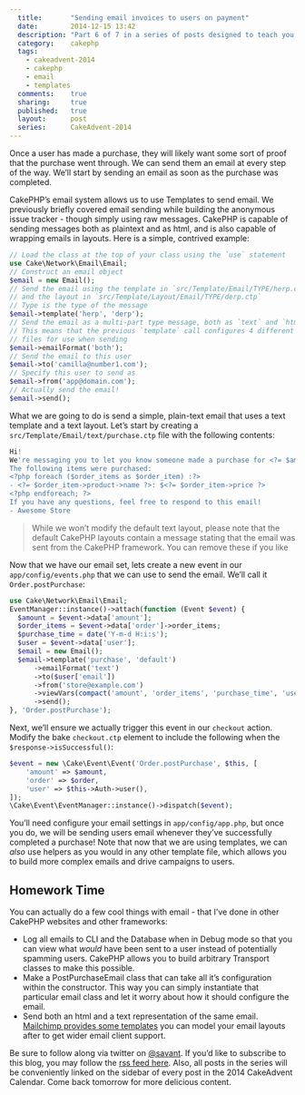 ```yaml
---
  title:       "Sending email invoices to users on payment"
  date:        2014-12-15 13:42
  description: "Part 6 of 7 in a series of posts designed to teach you how to use CakePHP 3 effectively"
  category:    cakephp
  tags:
    - cakeadvent-2014
    - cakephp
    - email
    - templates
  comments:    true
  sharing:     true
  published:   true
  layout:      post
  series:      CakeAdvent-2014
---
```


Once a user has made a purchase, they will likely want some sort of proof that the purchase went through. We can send them an email at every step of the way. We’ll start by sending an email as soon as the purchase was completed.

CakePHP’s email system allows us to use Templates to send email. We previously briefly covered email sending while building the anonymous issue tracker - though simply using raw messages. CakePHP is capable of sending messages both as plaintext and as html, and is also capable of wrapping emails in layouts. Here is a simple, contrived example:

```php
// Load the class at the top of your class using the `use` statement
use Cake\Network\Email\Email;
// Construct an email object
$email = new Email();
// Send the email using the template in `src/Template/Email/TYPE/herp.ctp`
// and the layout in `src/Template/Layout/Email/TYPE/derp.ctp`
// Type is the type of the message
$email->template('herp', 'derp');
// Send the email as a multi-part type message, both as `text` and `html`.
// This means that the previous `template` call configures 4 different
// files for use when sending
$email->emailFormat('both');
// Send the email to this user
$email->to('camilla@number1.com');
// Specify this user to send as
$email->from('app@domain.com');
// Actually send the email!
$email->send();
```

What we are going to do is send a simple, plain-text email that uses a text template and a text layout. Let’s start by creating a `src/Template/Email/text/purchase.ctp` file with the following contents:

```php
Hi!
We're messaging you to let you know someone made a purchase for <?= $amount ?> at <?= $purchase_time ?> under the email <?= $user['email'] ?>. If this seems incorrect, let us know!
The following items were purchased:
<?php foreach ($order_items as $order_item) :?>
- <?= $order_item->product->name ?>: $<?= $order_item->price ?>
<?php endforeach; ?>
If you have any questions, feel free to respond to this email!
- Awesome Store
```

> While we won’t modify the default text layout, please note that the default CakePHP layouts contain a message stating that the email was sent from the CakePHP framework. You can remove these if you like

Now that we have our email set, lets create a new event in our `app/config/events.php` that we can use to send the email. We’ll call it `Order.postPurchase`:

```php
use Cake\Network\Email\Email;
EventManager::instance()->attach(function (Event $event) {
  $amount = $event->data['amount'];
  $order_items = $event->data['order']->order_items;
  $purchase_time = date('Y-m-d H:i:s');
  $user = $event->data['user'];
  $email = new Email();
  $email->template('purchase', 'default')
      ->emailFormat('text')
      ->to($user['email'])
      ->from('store@example.com')
      ->viewVars(compact('amount', 'order_items', 'purchase_time', 'user'))
      ->send();
}, 'Order.postPurchase');
```

Next, we’ll ensure we actually trigger this event in our `checkout` action. Modify the bake `checkout.ctp` element to include the following when the `$response->isSuccessful()`:

```php
$event = new \Cake\Event\Event('Order.postPurchase', $this, [
    'amount' => $amount,
    'order' => $order,
    'user' => $this->Auth->user(),
]);
\Cake\Event\EventManager::instance()->dispatch($event);
```

You’ll need configure your email settings in `app/config/app.php`, but once you do, we will be sending users email whenever they’ve successfully completed a purchase! Note that now that we are using templates, we can *also* use helpers as you would in any other template file, which allows you to build more complex emails and drive campaigns to users.

## Homework Time

You can actually do a few cool things with email - that I’ve done in other CakePHP websites and other frameworks:

- Log all emails to CLI and the Database when in Debug mode so that you can view what *would* have been sent to a user instead of potentially spamming users. CakePHP allows you to build arbitrary Transport classes to make this possible.
- Make a PostPurchaseEmail class that can take all it’s configuration within the constructor. This way you can simply instantiate that particular email class and let it worry about how it should configure the email.
- Send both an html and a text representation of the same email. [Mailchimp provides some templates](http://templates.mailchimp.com/) you can model your email layouts after to get wider email client support.

Be sure to follow along via twitter on [@savant](https://twitter.com/savant). If you’d like to subscribe to this blog, you may follow the [rss feed here](/atom.xml). Also, all posts in the series will be conveniently linked on the sidebar of every post in the 2014 CakeAdvent Calendar. Come back tomorrow for more delicious content.

